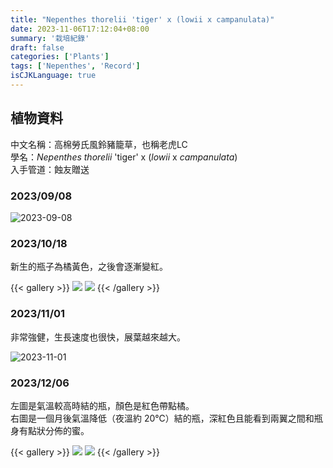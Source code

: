 ```yaml
---
title: "Nepenthes thorelii 'tiger' x (lowii x campanulata)"
date: 2023-11-06T17:12:04+08:00
summary: '栽培紀錄'
draft: false
categories: ['Plants']
tags: ['Nepenthes', 'Record']
isCJKLanguage: true
---
```


## 植物資料

中文名稱：高棉勞氏風鈴豬籠草，也稱老虎LC  
學名：*Nepenthes thorelii* 'tiger' x (*lowii* x *campanulata*)  
入手管道：蝕友贈送  

### 2023/09/08

![2023-09-08](./images/2023-09-08.jpg)

### 2023/10/18

新生的瓶子為橘黃色，之後會逐漸變紅。  

{{< gallery >}}
<img src="./images/2023-10-18(1).jpg" class="grid-w50">
<img src="./images/2023-10-18(2).jpg" class="grid-w50">
{{< /gallery >}}

### 2023/11/01

非常強健，生長速度也很快，展葉越來越大。  

![2023-11-01](./images/2023-11-01.jpg)

### 2023/12/06

左圖是氣溫較高時結的瓶，顏色是紅色帶點橘。  
右圖是一個月後氣溫降低（夜溫約 20℃）結的瓶，深紅色且能看到兩翼之間和瓶身有點狀分佈的蜜。  

{{< gallery >}}
  <img src="./images/2023-12-06(1).jpg" class="grid-w50">
  <img src="./images/2023-12-06(2).jpg" class="grid-w50">
{{< /gallery >}}
